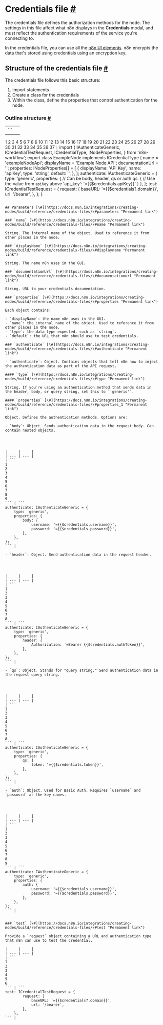 # Credentials file [\#](https://docs.n8n.io/integrations/creating-nodes/build/reference/credentials-files/\#credentials-file "Permanent link")

The credentials file defines the authorization methods for the node. The settings in this file affect what n8n displays in the **Credentials** modal, and must reflect the authentication requirements of the service you're connecting to.

In the credentials file, you can use all the [n8n UI elements](https://docs.n8n.io/integrations/creating-nodes/build/reference/ui-elements/). n8n encrypts the data that's stored using credentials using an encryption key.

## Structure of the credentials file [\#](https://docs.n8n.io/integrations/creating-nodes/build/reference/credentials-files/\#structure-of-the-credentials-file "Permanent link")

The credentials file follows this basic structure:

1. Import statements
2. Create a class for the credentials
3. Within the class, define the properties that control authentication for the node.

### Outline structure [\#](https://docs.n8n.io/integrations/creating-nodes/build/reference/credentials-files/\#outline-structure "Permanent link")

|     |     |
| --- | --- |
| ```
 1
 2
 3
 4
 5
 6
 7
 8
 9
10
11
12
13
14
15
16
17
18
19
20
21
22
23
24
25
26
27
28
29
30
31
32
33
34
35
36
37
``` | ```
import {
	IAuthenticateGeneric,
	ICredentialTestRequest,
	ICredentialType,
	INodeProperties,
} from 'n8n-workflow';
export class ExampleNode implements ICredentialType {
	name = 'exampleNodeApi';
	displayName = 'Example Node API';
	documentationUrl = '';
	properties: INodeProperties[] = [
		{
			displayName: 'API Key',
			name: 'apiKey',
			type: 'string',
			default: '',
		},
	];
	authenticate: IAuthenticateGeneric = {
		type: 'generic',
		properties: {
    		// Can be body, header, qs or auth
			qs: {
        		// Use the value from `apiKey` above
				'api_key': '={{$credentials.apiKey}}'
			}
		},
	};
	test: ICredentialTestRequest = {
		request: {
			baseURL: '={{$credentials?.domain}}',
			url: '/bearer',
		},
	};
}
``` |

## Parameters [\#](https://docs.n8n.io/integrations/creating-nodes/build/reference/credentials-files/\#parameters "Permanent link")

### `name` [\#](https://docs.n8n.io/integrations/creating-nodes/build/reference/credentials-files/\#name "Permanent link")

String. The internal name of the object. Used to reference it from other places in the node.

### `displayName` [\#](https://docs.n8n.io/integrations/creating-nodes/build/reference/credentials-files/\#displayname "Permanent link")

String. The name n8n uses in the GUI.

### `documentationUrl` [\#](https://docs.n8n.io/integrations/creating-nodes/build/reference/credentials-files/\#documentationurl "Permanent link")

String. URL to your credentials documentation.

### `properties` [\#](https://docs.n8n.io/integrations/creating-nodes/build/reference/credentials-files/\#properties "Permanent link")

Each object contains:

- `displayName`: the name n8n uses in the GUI.
- `name`: the internal name of the object. Used to reference it from other places in the node.
- `type`: the data type expected, such as `string`.
- `default`: the URL that n8n should use to test credentials.

### `authenticate` [\#](https://docs.n8n.io/integrations/creating-nodes/build/reference/credentials-files/\#authenticate "Permanent link")

- `authenticate`: Object. Contains objects that tell n8n how to inject the authentication data as part of the API request.

#### `type` [\#](https://docs.n8n.io/integrations/creating-nodes/build/reference/credentials-files/\#type "Permanent link")

String. If you're using an authentication method that sends data in the header, body, or query string, set this to `'generic'`.

#### `properties` [\#](https://docs.n8n.io/integrations/creating-nodes/build/reference/credentials-files/\#properties_1 "Permanent link")

Object. Defines the authentication methods. Options are:

- `body`: Object. Sends authentication data in the request body. Can contain nested objects.




|     |     |
| --- | --- |
| ```
1
2
3
4
5
6
7
8
9
``` | ```
authenticate: IAuthenticateGeneric = {
	type: 'generic',
	properties: {
		body: {
			username: '={{$credentials.username}}',
			password: '={{$credentials.password}}',
		},
	},
};
``` |

- `header`: Object. Send authentication data in the request header.




|     |     |
| --- | --- |
| ```
1
2
3
4
5
6
7
8
``` | ```
authenticate: IAuthenticateGeneric = {
	type: 'generic',
	properties: {
		header: {
			Authorization: '=Bearer {{$credentials.authToken}}',
		},
	},
};
``` |

- `qs`: Object. Stands for "query string." Send authentication data in the request query string.




|     |     |
| --- | --- |
| ```
1
2
3
4
5
6
7
8
``` | ```
authenticate: IAuthenticateGeneric = {
	type: 'generic',
	properties: {
		qs: {
			token: '={{$credentials.token}}',
		},
	},
};
``` |

- `auth`: Object. Used for Basic Auth. Requires `username` and `password` as the key names.




|     |     |
| --- | --- |
| ```
1
2
3
4
5
6
7
8
9
``` | ```
authenticate: IAuthenticateGeneric = {
	type: 'generic',
	properties: {
		auth: {
			username: '={{$credentials.username}}',
			password: '={{$credentials.password}}',
		},
	},
};
``` |


### `test` [\#](https://docs.n8n.io/integrations/creating-nodes/build/reference/credentials-files/\#test "Permanent link")

Provide a `request` object containing a URL and authentication type that n8n can use to test the credential.

|     |     |
| --- | --- |
| ```
1
2
3
4
5
6
``` | ```
test: ICredentialTestRequest = {
		request: {
			baseURL: '={{$credentials?.domain}}',
			url: '/bearer',
		},
	};
``` |